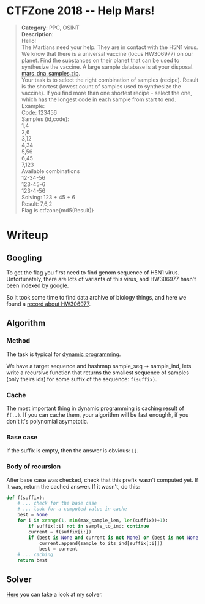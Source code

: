 # CTFZone 2018 -- Help Mars!
> **Category**: PPC, OSINT<br>
> **Description**:<br>
> Hello!<br>
> The Martians need your help. They are in contact with the H5N1 virus.
> We know that there is a universal vaccine (locus HW306977) on our planet.
> Find the substances on their planet that can be used to synthesize the vaccine.
> A large sample database is at your disposal.<br>
> [mars_dna_samples.zip](./mars_dna_samples.zip).<br>
> Your task is to select the right combination of samples (recipe). Result is
> the shortest (lowest count of samples used to synthesize the vaccine). If you
> find more than one shortest recipe - select the one, which has the longest code
> in each sample from start to end.<br>
> Example:<br>
> Code: 123456<br>
> Samples (id,code):<br>
> 1,4<br>
> 2,6<br>
> 3,12<br>
> 4,34<br>
> 5,56<br>
> 6,45<br>
> 7,123<br>
> Available combinations<br>
> 12-34-56<br>
> 123-45-6<br>
> 123-4-56<br>
> Solving: 123 + 45 + 6<br>
> Result: 7,6,2<br>
> Flag is ctfzone{md5(Result)}

# Writeup

## Googling
To get the flag you first need to find genom sequence of H5N1 virus. Unfortunately,
there are lots of variants of this virus, and HW306977 hasn't been indexed by google.

So it took some time to find data archive of biology things, and here we found
a [record about HW306977](https://www.ncbi.nlm.nih.gov/nuccore/HW306977).

## Algorithm
### Method
The task is typical for [dynamic programming](https://en.wikipedia.org/wiki/Dynamic_programming). 

We have a target sequence and hashmap sample_seq -> sample_ind, lets write a recursive function
that returns the smallest sequence of samples (only theirs ids) for some suffix of the
sequence: `f(suffix)`.

### Cache
The most important thing in dynamic programming is caching result of `f(..)`. If you can cache them,
your algorithm will be fast enoughh, if you don't it's polynomial asymptotic.

### Base case
If the suffix is empty, then the answer is obvious: `[]`.

### Body of recursion
After base case was checked, check that this prefix wasn't computed yet.
If it was, return the cached answer. If it wasn't, do this:

```python
def f(suffix):
    # ... check for the base case
    # ... look for a computed value in cache
    best = None
    for i in xrange(1, min(max_sample_len, len(suffix))+1):
        if suffix[:i] not in sample_to_ind: continue
        current = f(suffix[i:])
        if (best is None and current is not None) or (best is not None and current is not None and len(best) > len(current)):
            current.append(sample_to_its_ind[suffix[:i]])
            best = current
    # ... caching
    return best
```

## Solver
[Here](./solve.py) you can take a look at my solver.
